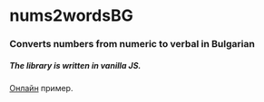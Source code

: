 # nums2wordsBG
### Converts numbers from numeric to verbal in Bulgarian
##### The library is written in vanilla JS.

[Онлайн](https://vidul-nikolaev-petrov.github.io/nums2wordsBG) пример.

